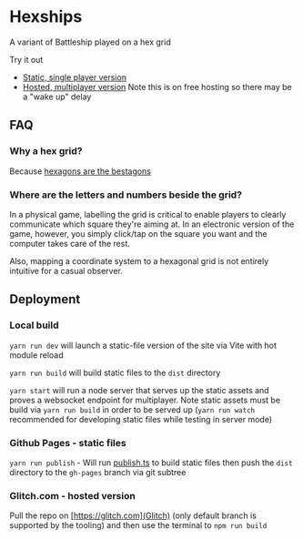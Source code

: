 
# Hexships

A variant of Battleship played on a hex grid

Try it out

- [Static, single player version](https://sguest.github.io/hexships)
- [Hosted, multiplayer version](https://cactus-tin-beat.glitch.me/hexships/) Note this is on free hosting so there may be a "wake up" delay

## FAQ

### Why a hex grid?

Because [hexagons are the bestagons](https://www.youtube.com/watch?v=thOifuHs6eY)

### Where are the letters and numbers beside the grid?

In a physical game, labelling the grid is critical to enable players to clearly communicate which square they're aiming at. In an electronic version of the game, however, you simply click/tap on the square you want and the computer takes care of the rest.

Also, mapping a coordinate system to a hexagonal grid is not entirely intuitive for a casual observer.

## Deployment

### Local build

`yarn run dev` will launch a static-file version of the site via Vite with hot module reload

`yarn run build` will build static files to the `dist` directory

`yarn start` will run a node server that serves up the static assets and proves a websocket endpoint for multiplayer. Note static assets must be build via `yarn run build` in order to be served up (`yarn run watch` recommended for developing static files while testing in server mode)

### Github Pages - static files

`yarn run publish` - Will run [publish.ts](/build/publish.ts) to build static files then push the `dist` directory to the `gh-pages` branch via git subtree

### Glitch.com - hosted version

Pull the repo on [https://glitch.com](Glitch) (only default branch is supported by the tooling) and then use the terminal to `npm run build`
